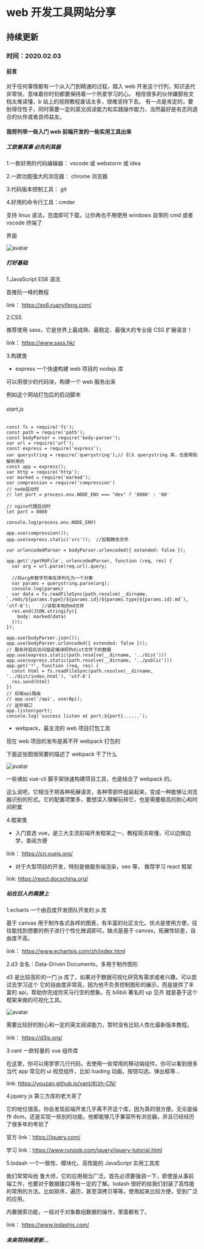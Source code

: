 # web 开发工具网站分享

## 持续更新

### 时间：**2020.02.03**

#### 前言

对于任何事情都有一个从入门到精通的过程，踏入 web 开发这个行列，知识迭代非常快，意味着你时刻都要保持着一个热爱学习的心。
相信很多的伙伴嫌那些文档太难读懂，b 站上的视频教程废话太多，很难坚持下去。
有一点是肯定的，要耐得住性子，同时需要一定的英文阅读能力和实践操作能力，当然最好是有志同道合的伙伴或者良师益友。

#### 我将列举一些入门 web 前端开发的一些实用工具出来

##### 工欲善其事 必先利其器

1.一款好用的代码编辑器： vscode 或 webstorm 或 idea

2.一款功能强大的浏览器： chrome 浏览器

3.代码版本控制工具： git

4.好用的命令行工具：cmder

支持 linux 语法，百度即可下载，让你再也不用使用 windows 自带的 cmd 或者 vscode 终端了

界面

![avatar](../../../mds/tech/4/cmder.jpg)

##### 打好基础

1.JavaScript ES6 语法

首推阮一峰的教程

link： https://es6.ruanyifeng.com/

2.CSS

推荐使用 sass，它是世界上最成熟、最稳定、最强大的专业级 CSS 扩展语言！

link： https://www.sass.hk/

3.构建类

- express 一个快速构建 web 项目的 nodejs 库

可以用很少的代码块，构建一个 web 服务出来

例如这个网站打包后的启动脚本

###### start.js

```
const fs = require('fs');
const path = require('path');
const bodyParser = require('body-parser');
var url = require('url');
const express = require('express');
var querystring = require('querystring');// 引入 querystring 库，也是帮助解析用的
const app = express();
var http = require('http');
var marked = require('marked');
var compression = require('compression')
// node启动时
// let port = process.env.NODE_ENV === "dev" ? '8080' : '80'

// nginx代理启动时
let port = 8080

console.log(process.env.NODE_ENV)

app.use(compression());
app.use(express.static('src'));  //加载静态文件

var urlencodedParser = bodyParser.urlencoded({ extended: false });

app.get('/getMdFile', urlencodedParser, function (req, res) {
  var arg = url.parse(req.url).query;

  //将arg参数字符串反序列化为一个对象
  var params = querystring.parse(arg);
  console.log(params)
  var data = fs.readFileSync(path.resolve(__dirname, `./mds/${params.type}/${params.id}/${params.type}${params.id}.md`), 'utf-8');    //读取本地的md文件
  res.end(JSON.stringify({
    body: marked(data)
  }));
});

app.use(bodyParser.json());
app.use(bodyParser.urlencoded({ extended: false }));
// 服务开启后访问指定编译好的dist文件下的数据
app.use(express.static(path.resolve(__dirname, '../dist')))
app.use(express.static(path.resolve(__dirname, '../public')))
app.get('*', function (req, res) {
  const html = fs.readFileSync(path.resolve(__dirname, '../dist/index.html'), 'utf-8')
  res.send(html)
})
// 后端api路由
// app.use('/api', userApi);
// 监听端口
app.listen(port);
console.log(`success listen at port:${port}......`);
```

- webpack，最主流的 web 项目打包工具

现在 web 项目的发布是离不开 webpack 打包的

下面这张图很简要的描述了 webpack 干了什么

![avatar](../../../mds/tech/4/webpack.jpg)

一些诸如 vue-cli 脚手架快速构建项目工具，也是结合了 webpack 的。

这么说吧，它相当于把各种拓展语言，各种零部件组装起来，变成一种能够让浏览器识别的形式。它的配置项繁多，要想深入理解玩转它，也是需要极高的耐心和时间积累

4.框架类

- 入门首选 vue，是三大主流前端开发框架之一，教程简洁易懂，可以边做边学，查阅方便

link： https://cn.vuejs.org/

- 对于大型项目的开发，特别是做服务端渲染，seo 等， 推荐学习 react 框架

link: https://react.docschina.org/

##### 站在巨人的肩膀上

1.echarts 一个由百度开发团队开发的 js 库

基于 canvas 用于制作各式各样的图表，有丰富的社区文化。优点是使用方便，往往能找到想要的例子进行个性化微调即可。缺点是基于 canvas，拓展性较差，自由度不高。

link： https://www.echartsjs.com/zh/index.html

2.d3 全名：Data-Driven Documents，多用于制作图形

d3 是比较高阶的一门 js 库了，如果对于数据可视化研究有需求或者兴趣，可以尝试去学习这个 它的自由度非常高，因为他不负责控制图形的展示，而是提供了丰富的 api，帮助你完成你天马行空的想象。在 bilibili 著名的 up 见齐 就是基于这个框架来做的可视化工具。

![avatar](../../../mds/tech/4/见齐.jpg)

需要比较好的耐心和一定的英文阅读能力，暂时没有比较人性化最新版本教程。

link： https://d3js.org/

3.vant 一款轻量的 vue 组件库

在这里，你可以用寥寥几行代码，去使用一些常用的移动端组件。你可以看到很多当代 app 常见的 ui 视觉组件，比如 loading 动画，按钮勾选，弹出框等...

link: https://youzan.github.io/vant/#/zh-CN/

4.jquery js 第三方库的老大哥了

它的地位很高，你会发现前端开发几乎离不开这个库，因为真的很方便。无论是操作 dom，还是实现一些别的功能，他都能够几乎兼容所有浏览器，并且已经经历了很多年的考验了

官方 link：https://jquery.com/

学习 link：https://www.runoob.com/jquery/jquery-tutorial.html

5.lodash 一个一致性、模块化、高性能的 JavaScript 实用工具库

我们常常叫他 鲁大师，它的应用相当广泛。首先必须要强调一下，即使是从事前端工作，也要对于数据接口等有一定的了解。lodash 很好的给我们封装了高性能的常用的方法，比如排序，遍历，甚至深拷贝等等。使用起来比较方便，受到广泛的应用。

内置搜索功能，一般对于对象数组数据的操作，里面都有了。

link： https://www.lodashjs.com/

##### 未来将持续更新...
